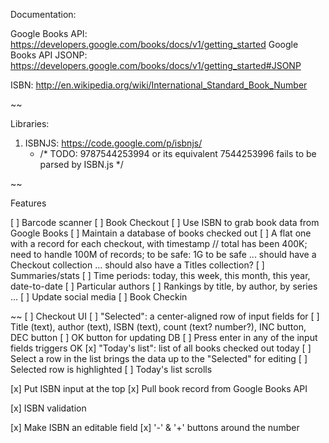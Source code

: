 
Documentation:

Google Books API: https://developers.google.com/books/docs/v1/getting_started
Google Books API JSONP: https://developers.google.com/books/docs/v1/getting_started#JSONP

ISBN: http://en.wikipedia.org/wiki/International_Standard_Book_Number

~~

Libraries:

1. ISBNJS: https://code.google.com/p/isbnjs/
   - /* TODO: 9787544253994 or its equivalent 7544253996 fails to be parsed by ISBN.js */


~~

Features

[ ] Barcode scanner
[ ] Book Checkout
    [ ] Use ISBN to grab book data from Google Books
    [ ] Maintain a database of books checked out
        [ ] A flat one with a record for each checkout, with timestamp
            // total has been 400K; need to handle 100M of records; to be safe: 1G to be safe
            ... should have a Checkout collection
            ... should also have a Titles collection?
        [ ] Summaries/stats
            [ ] Time periods: today, this week, this month, this year, date-to-date
            [ ] Particular authors
            [ ] Rankings by title, by author, by series ...
    [ ] Update social media
[ ] Book Checkin

~~
[ ] Checkout UI
    [ ] "Selected": a center-aligned row of input fields for
        [ ] Title (text), author (text), ISBN (text), count (text? number?), INC button, DEC button
        [ ] OK button for updating DB
        [ ] Press enter in any of the input fields triggers OK
    [x] "Today's list": list of all books checked out today
        [ ] Select a row in the list brings the data up to the "Selected" for editing
        [ ] Selected row is highlighted
        [ ] Today's list scrolls

[x] Put ISBN input at the top
[x] Pull book record from Google Books API

[x] ISBN validation

[x] Make ISBN an editable field
[x] '-' & '+' buttons around the number
